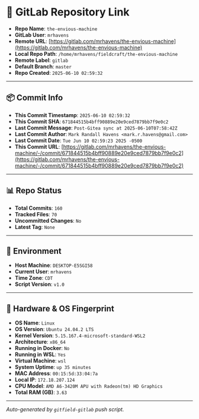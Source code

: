 # 🔗 GitLab Repository Link

- **Repo Name**: `the-envious-machine`
- **GitLab User**: `mrhavens`
- **Remote URL**: [https://gitlab.com/mrhavens/the-envious-machine](https://gitlab.com/mrhavens/the-envious-machine)
- **Local Repo Path**: `/home/mrhavens/fieldcraft/the-envious-machine`
- **Remote Label**: `gitlab`
- **Default Branch**: `master`
- **Repo Created**: `2025-06-10 02:59:32`

---

## 📦 Commit Info

- **This Commit Timestamp**: `2025-06-10 02:59:32`
- **This Commit SHA**: `671844515b4bff90889e20e9ced7879bb7f9e0c2`
- **Last Commit Message**: `Post-Gitea sync at 2025-06-10T07:58:42Z`
- **Last Commit Author**: `Mark Randall Havens <mark.r.havens@gmail.com>`
- **Last Commit Date**: `Tue Jun 10 02:59:23 2025 -0500`
- **This Commit URL**: [https://gitlab.com/mrhavens/the-envious-machine/-/commit/671844515b4bff90889e20e9ced7879bb7f9e0c2](https://gitlab.com/mrhavens/the-envious-machine/-/commit/671844515b4bff90889e20e9ced7879bb7f9e0c2)

---

## 📊 Repo Status

- **Total Commits**: `160`
- **Tracked Files**: `70`
- **Uncommitted Changes**: `No`
- **Latest Tag**: `None`

---

## 🧽 Environment

- **Host Machine**: `DESKTOP-E5SGI58`
- **Current User**: `mrhavens`
- **Time Zone**: `CDT`
- **Script Version**: `v1.0`

---

## 🧬 Hardware & OS Fingerprint

- **OS Name**: `Linux`
- **OS Version**: `Ubuntu 24.04.2 LTS`
- **Kernel Version**: `5.15.167.4-microsoft-standard-WSL2`
- **Architecture**: `x86_64`
- **Running in Docker**: `No`
- **Running in WSL**: `Yes`
- **Virtual Machine**: `wsl`
- **System Uptime**: `up 35 minutes`
- **MAC Address**: `00:15:5d:33:04:7a`
- **Local IP**: `172.18.207.124`
- **CPU Model**: `AMD A6-3420M APU with Radeon(tm) HD Graphics`
- **Total RAM (GB)**: `3.63`

---

_Auto-generated by `gitfield-gitlab` push script._

